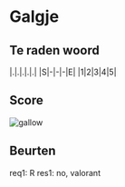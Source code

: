 # Galgje

## Te raden woord

|.|.|.|.|.|
|S|-|-|-|E|
|1|2|3|4|5|

## Score
![gallow](./images/2.png)

## Beurten
req1: R
res1: no, valorant